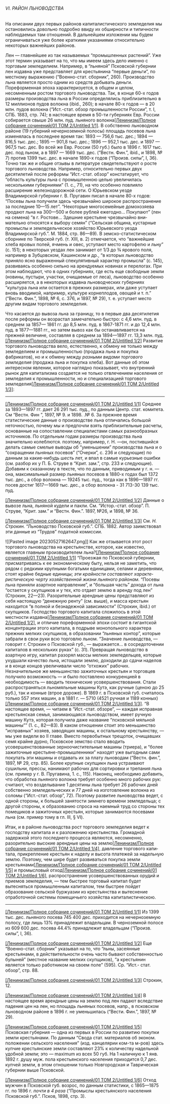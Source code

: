 ###### VI. РАЙОН ЛЬНОВОДСТВА

На описании двух первых районов капиталистиче­ского земледелия мы остановились довольно подробно ввиду их обширности и типичности наблюдаемых там отношений. В дальнейшем изложении мы будем огра­ничиваться уже более краткими указаниями относи­тельно некоторых важнейших районов.

Лен — главнейшее из так называемых “промышлен­ных растений”. Уже этот термин указывает на то, что мы имеем здесь дело именно с _торговым_ земледелием. Например, в “льняной” Псковской губернии лен издавна уже представляет для крестьянина “первые деньги”, по местному выражению (“Военно-стат. сборник”, 260). Производство льна является просто одним из средств добывать деньги. Пореформенная эпоха характери­зуется, в общем и целом, несомненным ростом торгового льноводства. Так, в конце 60-х годов размеры произ­водства льна в России определялись приблизительно в 12 миллионов пудов волокна (ibid., 260); в на­чале 80-х годов — в 20 млн. пудов волокна (“Ист.-стат. обзор промышленности России”, т. I, СПБ. 1883, стр. 74); в настоящее время в 50-ти губерниях Евр. Рос­сии собирается свыше 26 млн. пуд. льняного волокна[[Ленинизм/Полное собрание сочинений/01 ТОМ 2/Untitled 1/1]](#_ftn1). В собственно льноводном районе (19 губерний нечер­ноземной полосы) площадь посевов льна изменя­лась в последнее время так: 1893 — 756,6 тыс. дес.; 1894 — 816,5 тыс. дес.; 1895 — 901,8 тыс. дес.; 1896 — 952,1 тыс. дес. и 1897 — 967,5 тыс. дес. Во всей же Евр. России (50 губ.) было в 1896 г. 1617 тыс. дес. под льном, а в 1897 — 1669 тыс. дес. (“Вестн. Фин.”, ibid., и 1898, № 7) против 1399 тыс. дес. в начале 1890-х годов (“Произв. силы”, I, 36). Точно так же и общие отзывы в литературе свидетельствуют о росте торгового льноводства. Например, относительно первых двух десятилетий после реформы “Ист.-стат. обзор” констатирует, что “область культуры льна с промыш­ленною целью увеличилась несколькими губерниями” (1. с., 71), на что особенно повлияло расширение же­лезнодорожной сети. О Юрьевском уезде Владимирской губернии г. В. Пругавин писал в начале 80-х годов: “Посевы льна получили здесь чрезвычайно широкое распространение за последние 10—15 лет”. “Некоторые многосемейные домохозяева продают льна на 300—500 и более рублей ежегодно... Покупают” (лен на семена) “в г. Ростове... Здешние крестьяне чрезвычайно вни­мательно относятся к выбору семян” (“Сельская об­щина, кустарные промыслы и земледельческое хозяй­ство Юрьевского уезда Владимирской губ.”. М. 1884, стр. 86—89). В земско-статистическом сборнике по Тверской губ. (т. XIII, в. 2) отмечается, что “важней­шие хлеба яровых полей, ячмень и овес, уступают место картофелю и льну” (с. 151); в некоторых уездах лен занимает от 1/3 до ¾ ярового поля, например в Зубцовском, Кашинском и др., “в которых льноводство приняло ясно выраженный спекулятивный характер промысла” (с. 145), развиваясь особенно сильно на арендуемых новинах и перелогах. При этом наблюдают, что в одних губерниях, где есть еще свободные земли (новины, пустыри, участки, очищаемые от леса), льно­водство особенно расширяется, а в некоторых издавна льноводческих губерниях “культура льна или остается в прежних размерах, или даже уступает вновь вводи­мой, например, культуре корнеплодов, овощей и т. п.” (“Вести. Фин.”, 1898, № 6, с. 376, и 1897, № 29), т. е. уступает место другим видам торгового земле­делия.

Что касается до вывоза льна за границу, то в первые два десятилетия после реформы он возрастал замеча­тельно быстро: с 4,6 млн. пуд. в среднем за 1857— 1861 гг. до 8,5 млн. пуд. в 1867-1871 гг. и до 12,4 млн. пуд. в 1877—1881 гг., но затем вывоз как бы останав­ливается на прежней величине, составляя в среднем за 1894—1897 гг. 13,3 млн. пуд.[[Ленинизм/Полное собрание сочинений/01 ТОМ 2/Untitled 1/2]](#_ftn2) Развитие торго­вого льноводства вело, естественно, к обмену не только между земледелием и промышленностью (продажа льна и покупка фабрикатов), но и к обмену между _разными видами торгового земледелия_ (продажа льна и покупка хлеба). Вот данные об этом интересном явлении, кото­рое наглядно показывает, что внутренний рынок для капитализма создается не только отвлечением населения от земледелия к промышленности, но и специализацией торгового земледелия[[Ленинизм/Полное собрание сочинений/01 ТОМ 2/Untitled 1/3]](#_ftn3):

  

---

[[Ленинизм/Полное собрание сочинений/01 ТОМ 2/Untitled 1/1]](#_ftnref1) Среднее за 1893—1897 гг. дает 26 291 тыс. пуд., по данным Центр. стат. комитета. См “Вестн. Фин ”, 1897, № 9. и 1898. .№ 6. За прежнее время статистические данные о производстве льна отличались большой неточностью, почему мы и предпочли взять приблизительные расчеты, осно­ванные на сопоставлении специалистами самых разнообразных источников. По отдельным годам размеры производства льна значительно колеблются. поэтому, например, г. Н. —он, постившийся делать самые смелые выводы об “уменьшении” производства льна и о “сокращении льняных посевов” (“Очерки”, с. 236 и следующие) по данным за какие-нибудь _шесть_ лет, и впал в самые курьезные ошибки (см. разбор их у П. Б. Струве в “Крит. зам.”, стр. 233 и следующие). Добавим к сказанному в тексте, что по данным, приводимым у г. н. —она, максимальный размер льняных посевов в 1880-х годах был 1372 тыс. дес., а сбор волокна — 19245 тыс. пуд., тогда как в 1896—1897 гг. посев достиг 1617—1669 тыс. дес., а сбор волокна - 31 713-30 139 тыс. пуд.

[[Ленинизм/Полное собрание сочинений/01 ТОМ 2/Untitled 1/2]](#_ftnref2) Данные о вывозе льна, льняной кудели и пакли. См. “Истор.-стат. обзор”. П. Струве, “Крит. зам.” и “Вестн. Фин.”. 1897, №26, и 1898, № 36.

[[Ленинизм/Полное собрание сочинений/01 ТОМ 2/Untitled 1/3]](#_ftnref3) См. _Н. Строкин._ “Льноводство Псковской губ.”. СПБ. 1882. Автор заимствовал эти данные из “Трудов” податной комиссии.

![[Pasted image 20230527162647.png]]
Как же отзывается этот рост торгового льноводства на крестьянстве, которое, как известно, является глав­ным производителем льна?[[Ленинизм/Полное собрание сочинений/01 ТОМ 2/Untitled 1/1]](#_ftn1) “Проезжая по Псковской губернии, присматриваясь к ее экономическому быту, нельзя не заметить, что рядом с редкими крупными богатыми единицами, селами и деревнями, стоят крайне бедные единицы; _эти крайности составляют характе­ристическую черту хозяйственной жизни льняного районам._ “Посевы льна приняли азартное направление”, и “большая часть” дохода от льна “остается у скупщиков и у тех, кто отдает землю в аренду под лен” (Строкин, 22—23). Разорительные арендные цены представляют из себя настоящую “денежную ренту” (см. выше), и масса крестьян находится “в полной и безнадежной зависимости” (Строкин, ibid.) от скупщиков. Господ­ство торгового капитала сложилось в этой местности издавна[[Ленинизм/Полное собрание сочинений/01 ТОМ 2/Untitled 1/2]](#_ftn2), и отличие пореформенной эпохи состоит в гигантской концентрации этого капитала, в подрыве монопольного характера прежних мелких скупщиков, в образовании “льняных контор”, которые забрали в свои руки всю торговлю льном. “Значение льновод­ства, — говорит г. Строкин о Псковской губ., — выра­жается... в сосредоточении капиталов в нескольких руках” (с. 31). Превращая льноводство в азартную игру, капитал разорял массы мелких земледельцев, которые ухудшали качество льна, истощали землю, доходили до сдачи наделов и в конце концов увеличи­вали число “отхожих” рабочих. Незначительное же меньшинство зажиточных крестьян и торговцев полу­чило возможность — и было поставлено конкуренцией в необходимость — вводить технические усовершен­ствования. Стали распространяться льномяльные ма­шины Кутэ, как ручные (ценою до 25 руб.), так и конные (втрое дороже). В 1869 г. в Псковской губ. счи­талось только 557 этих машин, а в 1881 г. — 5710 (4521 ручная и 1189 конных)[[Ленинизм/Полное собрание сочинений/01 ТОМ 2/Untitled 1/3]](#_ftn3). “В настоящее время, — читаем в “Ист.-стат. обзоре”, — каждая исправная крестьянская семья, занимающаяся льноводством, имеет ручную машину Кутэ, которая получила даже название “псковской мяльной машины”” (1. с., 82—83). В каком отношении стоит это меньшинство “исправных” хозяев, заводящих машины, к остальному крестьянству, — мы уже видели во II главе. Вместо первобытных трещоток, очищавших семя крайне дурно, Псковское земство стало вводить усовершенствованные зерноочистительные машины (триера), и “более зажиточные крестьяне-промышленники” находят уже выгодным сами покупать эти машины и отдавать их за плату льноводам (“Вестн. фин.”, 1897, № 29, стр. 85). Более крупные скупщикн льна устраивают сушильни, прессы, нанимают рабочих для сортировки и трепания льна (см. пример у г. В. Пругавина, 1. с., 115). Наконец, необходимо добавить, что обработка льняного волокна требует особенно много рабочих рук: считают, что возделывание 1 десятины льна требует 26 рабочих дней собственно земледельче­ских и 77 дней на изготовление волокна из соломы (“Ист.-стат. обзор”, 72). Поэтому развитие льноводства ведет, с одной стороны, к большей занятости зимнего времени земледельца; с другой стороны, к образованию спроса на наемный труд со стороны тех помещиков и зажиточных крестьян, которые занимаются посевами льна (см. пример тому в гл. III, § VI).

Итак, и в районе льноводства рост торгового земледе­лия ведет к господству капитала и к разложению крестьянства. Громадной задержкой этого последнего процесса являются, несомненно, разорительно высокие арендные цены на землю[[Ленинизм/Полное собрание сочинений/01 ТОМ 2/Untitled 1/4]](#_ftn4), давление торгового капи­тала, прикрепление крестьян к наделу и высота пла­тежей за надельную землю. Поэтому, чем шире будет развиваться покупка земли крестьянами[[Ленинизм/Полное собрание сочинений/01 ТОМ 2/Untitled 1/5]](#_ftn5) и промыс­ловый отход[[Ленинизм/Полное собрание сочинений/01 ТОМ 2/Untitled 1/6]](#_ftn6), распространение усовершенствован­ных орудий и приемов земледелия, — тем быстрее торговый капитал будет вытесняться промышленным капиталом, тем быстрее пойдет образование сельской буржуазии из крестьянства и вытеснение отработочной системы помещичьего хозяйства капиталистическою.

  

---

[[Ленинизм/Полное собрание сочинений/01 ТОМ 2/Untitled 1/1]](#_ftnref1) Из 1399 тыс. дес. льняного посева 745 400 дес. приходится на нечерноземную полосу, где лишь 13% принадлежит владельцам. В черно­земной полосе из 609 600 дес. посева 44.4% принадлежит владельцам (“Произв. силы”, I, 36).

[[Ленинизм/Полное собрание сочинений/01 ТОМ 2/Untitled 1/2]](#_ftnref2) Еще “Военно-стат. сборник” указывал на то, что “льны, засеянные крестьянами, в действительности очень часто бывают собственностью булыней” (местное название мелких скупщиков), “а крестьянин является только работником на своем поле” (595). Ср. “Ист.- стат. обзор”, стр. 88.

[[Ленинизм/Полное собрание сочинений/01 ТОМ 2/Untitled 1/3]](#_ftnref3) Строкин, 12.

[[Ленинизм/Полное собрание сочинений/01 ТОМ 2/Untitled 1/4]](#_ftnref4) В настоящее время арендные цены на землю под лен падают вследствие падения цен на лен, но площадь льняных посевов, напр., в псков­ском льноводном районе в 1896 г. не уменьшилась (“Вести. Фин.”, 1897, № 29).

[[Ленинизм/Полное собрание сочинений/01 ТОМ 2/Untitled 1/5]](#_ftnref5) Псковская губерния — одна из первых в России по развитию по­купки земли крестьянами. По данным “Свода стат. материалов об эконом. положении сельского населения” (изд. канцелярии ком-та м-ров) здесь купчие крестьянские земли составляют 23% к количеству надельной удоб­ной земли; это — maximum из всех 50 губ. На 1 наличную к 1 янв. 1892 г. душу муж. пола крестьянского населения приходится 0,7 дес. купчей земли, в этом отношении только Новгородская и Таврическая губернии выше Псковской.

[[Ленинизм/Полное собрание сочинений/01 ТОМ 2/Untitled 1/6]](#_ftnref6) Отход мужчин в Псковской губ. возрос, по данным статистики, с 1865—1875 гг. по 1896 г. _почти в 4 раза_ (“Промыслы крестьянского населения Псковской губ.”. Псков, 1898, стр. 3).